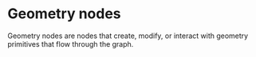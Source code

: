 # Geometry nodes


Geometry nodes are nodes that create, modify, or interact with geometry primitives that flow through the graph.
